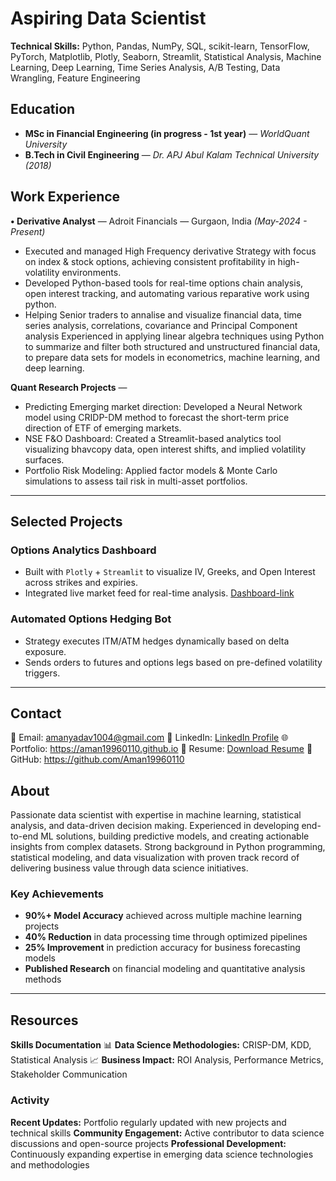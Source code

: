 # Aspiring Data Scientist 
**Technical Skills:** Python, Pandas, NumPy, SQL, scikit-learn, TensorFlow, PyTorch, Matplotlib, Plotly, Seaborn, Streamlit, Statistical Analysis, Machine Learning, Deep Learning, Time Series Analysis, A/B Testing, Data Wrangling, Feature Engineering

## Education

- **MSc in Financial Engineering (in progress - 1st year)** — *WorldQuant University*
- **B.Tech in Civil Engineering** — *Dr. APJ Abul Kalam Technical University (2018)*

## Work Experience

**•	Derivative Analyst** — Adroit Financials — Gurgaon, India *(May-2024 - Present)*  
- Executed and managed High Frequency derivative Strategy with focus on index & stock options, achieving consistent profitability in high-volatility environments.
- Developed Python-based tools for real-time options chain analysis, open interest tracking, and automating various reparative work using python.
- Helping Senior traders to annalise and visualize financial data, time series analysis, correlations, covariance and Principal Component analysis 
Experienced in applying linear algebra techniques using Python to summarize and filter both structured and unstructured financial data, to prepare data sets for models in econometrics, machine learning, and deep learning.


**Quant Research Projects** —  
- Predicting Emerging market direction: Developed a Neural Network model using CRIDP-DM method to forecast the short-term price direction of ETF of emerging markets.
- NSE F&O Dashboard: Created a Streamlit-based analytics tool visualizing bhavcopy data, open interest shifts, and implied volatility surfaces.
- Portfolio Risk Modeling: Applied factor models & Monte Carlo simulations to assess tail risk in multi-asset portfolios.

---

## Selected Projects


### **Options Analytics Dashboard**
- Built with `Plotly` + `Streamlit` to visualize IV, Greeks, and Open Interest across strikes and expiries.  
- Integrated live market feed for real-time analysis. [Dashboard-link](https://crtoken.streamlit.app/)

### **Automated Options Hedging Bot**
- Strategy executes ITM/ATM hedges dynamically based on delta exposure.  
- Sends orders to futures and options legs based on pre-defined volatility triggers.

---

## Contact

📧 Email: amanyadav1004@gmail.com
🔗 LinkedIn: [LinkedIn Profile](https://linkedin.com/in/your-profile)
🌐 Portfolio: https://aman19960110.github.io
📝 Resume: [Download Resume](link-to-resume)
🐙 GitHub: https://github.com/Aman19960110

## About

Passionate data scientist with expertise in machine learning, statistical analysis, and data-driven decision making. Experienced in developing end-to-end ML solutions, building predictive models, and creating actionable insights from complex datasets. Strong background in Python programming, statistical modeling, and data visualization with proven track record of delivering business value through data science initiatives.

### Key Achievements

- **90%+ Model Accuracy** achieved across multiple machine learning projects
- **40% Reduction** in data processing time through optimized pipelines
- **25% Improvement** in prediction accuracy for business forecasting models
- **Published Research** on financial modeling and quantitative analysis methods

---

## Resources

**Skills Documentation**
📊 **Data Science Methodologies:** CRISP-DM, KDD, Statistical Analysis
📈 **Business Impact:** ROI Analysis, Performance Metrics, Stakeholder Communication


### Activity

**Recent Updates:** Portfolio regularly updated with new projects and technical skills
**Community Engagement:** Active contributor to data science discussions and open-source projects
**Professional Development:** Continuously expanding expertise in emerging data science technologies and methodologies
